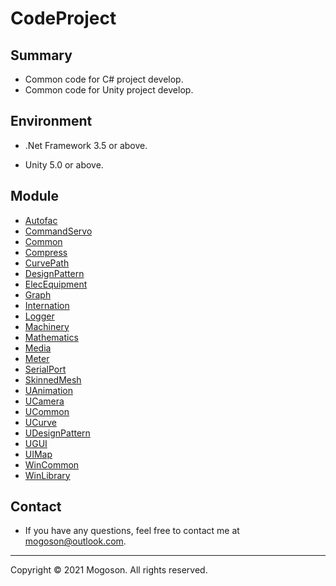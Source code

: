 # CodeProject

## Summary
- Common code for C# project develop.
- Common code for Unity project develop.

## Environment

- .Net Framework 3.5 or above.

- Unity 5.0 or above.

## Module

- [Autofac](./Autofac/README.md)
- [CommandServo](./CommandServo/README.md)
- [Common](./Common/README.md)
- [Compress](./Compress/README.md)
- [CurvePath](./CurvePath/README.md)
- [DesignPattern](./DesignPattern/README.md)
- [ElecEquipment](./ElecEquipment/README.md)
- [Graph](./Graph/README.md)
- [Internation](./Internation/README.md)
- [Logger](./Logger/README.md)
- [Machinery](./Machinery/README.md)
- [Mathematics](./Mathematics/README.md)
- [Media](./Media/README.md)
- [Meter](./Meter/README.md)
- [SerialPort](./SerialPort/README.md)
- [SkinnedMesh](./SkinnedMesh/README.md)
- [UAnimation](./UAnimation/README.md)
- [UCamera](./UCamera/README.md)
- [UCommon](./UCommon/README.md)
- [UCurve](./UCurve/README.md)
- [UDesignPattern](./UDesignPattern/README.md)
- [UGUI](./UGUI/README.md)
- [UIMap](./UIMap/README.md)
- [WinCommon](./WinCommon/README.md)
- [WinLibrary](./WinLibrary/README.md)

## Contact
- If you have any questions, feel free to contact me at mogoson@outlook.com.



------

Copyright © 2021 Mogoson. All rights reserved.